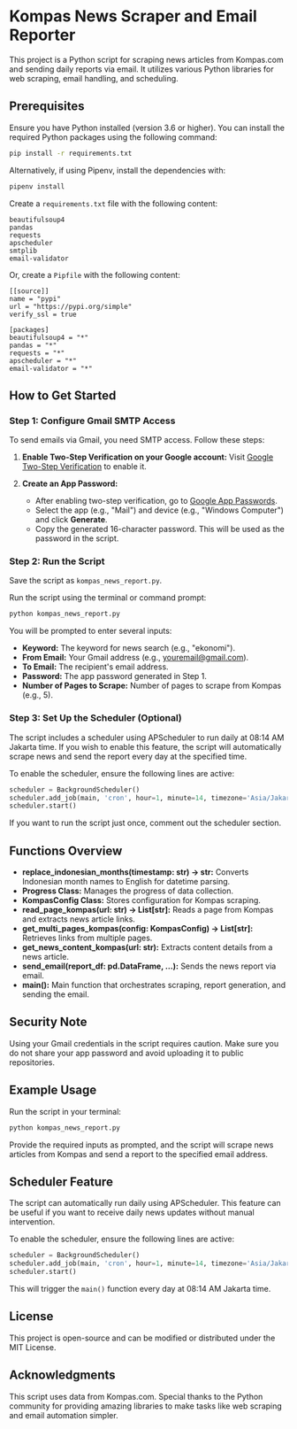 # Kompas News Scraper and Email Reporter

This project is a Python script for scraping news articles from Kompas.com and sending daily reports via email. It utilizes various Python libraries for web scraping, email handling, and scheduling.

## Prerequisites

Ensure you have Python installed (version 3.6 or higher). You can install the required Python packages using the following command:

```bash
pip install -r requirements.txt
```

Alternatively, if using Pipenv, install the dependencies with:

```bash
pipenv install
```

Create a `requirements.txt` file with the following content:

```
beautifulsoup4
pandas
requests
apscheduler
smtplib
email-validator
```

Or, create a `Pipfile` with the following content:

```
[[source]]
name = "pypi"
url = "https://pypi.org/simple"
verify_ssl = true

[packages]
beautifulsoup4 = "*"
pandas = "*"
requests = "*"
apscheduler = "*"
email-validator = "*"
```

## How to Get Started

### Step 1: Configure Gmail SMTP Access

To send emails via Gmail, you need SMTP access. Follow these steps:

1. **Enable Two-Step Verification on your Google account:** Visit [Google Two-Step Verification](https://myaccount.google.com/security-checkup/2-step-verification) to enable it.

2. **Create an App Password:**
   - After enabling two-step verification, go to [Google App Passwords](https://myaccount.google.com/apppasswords).
   - Select the app (e.g., "Mail") and device (e.g., "Windows Computer") and click **Generate**.
   - Copy the generated 16-character password. This will be used as the password in the script.

### Step 2: Run the Script

Save the script as `kompas_news_report.py`.

Run the script using the terminal or command prompt:

```bash
python kompas_news_report.py
```

You will be prompted to enter several inputs:

- **Keyword:** The keyword for news search (e.g., "ekonomi").
- **From Email:** Your Gmail address (e.g., youremail@gmail.com).
- **To Email:** The recipient's email address.
- **Password:** The app password generated in Step 1.
- **Number of Pages to Scrape:** Number of pages to scrape from Kompas (e.g., 5).

### Step 3: Set Up the Scheduler (Optional)

The script includes a scheduler using APScheduler to run daily at 08:14 AM Jakarta time. If you wish to enable this feature, the script will automatically scrape news and send the report every day at the specified time.

To enable the scheduler, ensure the following lines are active:

```python
scheduler = BackgroundScheduler()
scheduler.add_job(main, 'cron', hour=1, minute=14, timezone='Asia/Jakarta')
scheduler.start()
```

If you want to run the script just once, comment out the scheduler section.

## Functions Overview

- **replace_indonesian_months(timestamp: str) -> str:** Converts Indonesian month names to English for datetime parsing.
- **Progress Class:** Manages the progress of data collection.
- **KompasConfig Class:** Stores configuration for Kompas scraping.
- **read_page_kompas(url: str) -> List[str]:** Reads a page from Kompas and extracts news article links.
- **get_multi_pages_kompas(config: KompasConfig) -> List[str]:** Retrieves links from multiple pages.
- **get_news_content_kompas(url: str):** Extracts content details from a news article.
- **send_email(report_df: pd.DataFrame, ...):** Sends the news report via email.
- **main():** Main function that orchestrates scraping, report generation, and sending the email.

## Security Note

Using your Gmail credentials in the script requires caution. Make sure you do not share your app password and avoid uploading it to public repositories.

## Example Usage

Run the script in your terminal:

```bash
python kompas_news_report.py
```

Provide the required inputs as prompted, and the script will scrape news articles from Kompas and send a report to the specified email address.

## Scheduler Feature

The script can automatically run daily using APScheduler. This feature can be useful if you want to receive daily news updates without manual intervention.

To enable the scheduler, ensure the following lines are active:

```python
scheduler = BackgroundScheduler()
scheduler.add_job(main, 'cron', hour=1, minute=14, timezone='Asia/Jakarta')
scheduler.start()
```

This will trigger the `main()` function every day at 08:14 AM Jakarta time.

## License

This project is open-source and can be modified or distributed under the MIT License.

## Acknowledgments

This script uses data from Kompas.com. Special thanks to the Python community for providing amazing libraries to make tasks like web scraping and email automation simpler.
